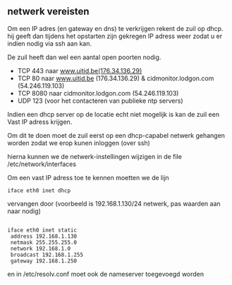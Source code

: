 ---
---
## netwerk vereisten

Om een IP adres (en gateway en dns) te verkrijgen rekent de zuil op dhcp. hij geeft dan tijdens het opstarten zijn gekregen IP adress weer zodat u er indien nodig via ssh aan kan.

De zuil heeft dan wel een aantal open poorten nodig.

* TCP 443 naar www.uitid.be(176.34.136.29)
* TCP 80 naar www.uitid.be (176.34.136.29) & cidmonitor.lodgon.com (54.246.119.103)
* TCP 8080 naar cidmonitor.lodgon.com (54.246.119.103)
* UDP 123 (voor het contacteren van publieke ntp servers)



Indien een dhcp server op de locatie echt niet mogelijk is kan de zuil een Vast IP adress krijgen.

Om dit te doen moet de zuil eerst op een dhcp-capabel netwerk gehangen worden zodat we erop kunen inloggen (over ssh)


hierna kunnen we de netwerk-instellingen wijzigen in de file /etc/network/interfaces

Om een vast IP adress toe te kennen moetten we de lijn


```
iface eth0 inet dhcp
```

vervangen door (voorbeeld is 192.168.1.130/24 netwerk, pas waarden aan naar nodig)


<pre><code>
iface eth0 inet static
 address 192.168.1.130
 netmask 255.255.255.0
 network 192.168.1.0
 broadcast 192.168.1.255
 gateway 192.168.1.250
</pre></code>

en in /etc/resolv.conf moet ook de nameserver toegevoegd worden


